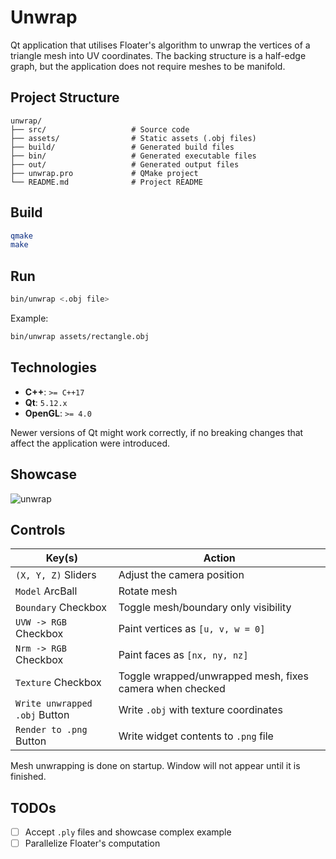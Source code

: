 # Unwrap

Qt application that utilises Floater's algorithm to unwrap the vertices of a triangle mesh into UV coordinates.
The backing structure is a half-edge graph, but the application does not require meshes to be manifold.

## Project Structure

```plaintext
unwrap/
├── src/                   # Source code
├── assets/                # Static assets (.obj files)
├── build/                 # Generated build files
├── bin/                   # Generated executable files
├── out/                   # Generated output files
├── unwrap.pro             # QMake project
└── README.md              # Project README
```

## Build

```bash
qmake
make
```

## Run

```bash
bin/unwrap <.obj file>
```

Example:

```bash
bin/unwrap assets/rectangle.obj
```

## Technologies

* **C++**: `>= C++17`
* **Qt**: `5.12.x`
* **OpenGL**: `>= 4.0`

Newer versions of Qt might work correctly, if no breaking changes that affect the application were introduced.

## Showcase

![unwrap](https://github.com/user-attachments/assets/4ba166eb-481c-40d4-a2f9-f14222a02293)

## Controls

| Key(s)                        | Action                                                   |
|-------------------------------|----------------------------------------------------------|
| `(X, Y, Z)` Sliders           | Adjust the camera position                               |
| `Model` ArcBall               | Rotate mesh                                              |
| `Boundary` Checkbox           | Toggle mesh/boundary only visibility                     |
| `UVW -> RGB` Checkbox         | Paint vertices as `[u, v, w = 0]`                        |
| `Nrm -> RGB` Checkbox         | Paint faces as `[nx, ny, nz]`                            |
| `Texture` Checkbox            | Toggle wrapped/unwrapped mesh, fixes camera when checked |
| `Write unwrapped .obj` Button | Write `.obj` with texture coordinates                    |
| `Render to .png` Button       | Write widget contents to `.png` file                     |

Mesh unwrapping is done on startup. Window will not appear until it is finished.

## TODOs

* [ ] Accept `.ply` files and showcase complex example
* [ ] Parallelize Floater's computation

